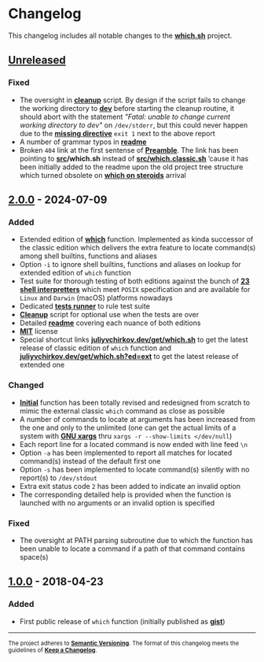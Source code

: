 # Changelog

This changelog includes all notable changes to the **[which.sh](https://github.com/juliyvchirkov/sh.which)** project.

## [Unreleased]

### Fixed

- The oversight in **[cleanup](dev/cleanup.sh)** script. By design if the script fails to change the working directory to **[dev](dev)** before starting the cleanup routine, it should abort with the statement *"Fatal: unable to change current working directory to dev"* on ``/dev/stderr``, but this could never happen due to the **[missing directive](dev/cleanup.sh#L18)** ``exit 1``  next to the above report
- A number of grammar typos in **[readme](readme.md)**
- Broken ``404`` link at the first sentense of **[Preamble](readme.md#preamble)**. The link has been pointing to  **[src](src)/which.sh** instead of **[src/which.classic.sh](src/which.classic.sh)** ʼcause it has been initially added to the readme upon the old project tree structure which turned obsolete on **[which on steroids](readme.md#which-on-steroids)** arrival

## [2.0.0] - 2024-07-09

### Added

- Extended edition of  **[which](readme.md#which-on-steroids)** function. Implemented as kinda successor of the classic edition which delivers the extra feature to locate command(s) among shell builtins, functions and aliases
- Option ``-i`` to ignore shell builtins, functions and aliases on lookup for extended edition of ``which`` function
- Test suite for thorough testing of both editions against the bunch of  **[23 shell interpretters](readme.md#the-coverage)** which meet ``POSIX`` specification and are available for ``Linux`` and ``Darwin`` (macOS) platforms nowadays
- Dedicated **[tests runner](dev/run-tests.sh)** to rule test suite
- **[Cleanup](dev/cleanup.sh)** script for optional use when the tests are over
- Detailed **[readme](readme.md)** covering each nuance of both editions
- **[MIT](license)** license
- Special shortcut links **[juliyvchirkov.dev/get/which.sh](https://juliyvchirkov.dev/get/which.sh)** to get the latest release of classic edition of ``which`` function and **[juliyvchirkov.dev/get/which.sh?ed=ext](https://juliyvchirkov.dev/get/which.sh?ed=ext)** to get the latest release of extended one

### Changed

- **[Initial](https://github.com/juliyvchirkov/sh.which/blob/v1.0.0/which.sh)** function has been totally revised and redesigned from scratch to mimic the external classic ``which`` command as close as possible
- A number of commands to locate at arguments has been increased from the one and only to the unlimited (one can get the actual limits of a system with **[GNU xargs](https://www.gnu.org/software/findutils/manual/html_node/find_html/xargs-options.html)** thru ``xargs -r --show-limits </dev/null``)
- Each report line for a located command is now ended with line feed ``\n``
- Option ``-a`` has been implemented to report all matches for located command(s) instead of the default first one
- Option ``-s`` has been implemented to locate command(s) silently with no report(s) to ``/dev/stdout``
- Extra exit status code ``2`` has been added to indicate an invalid option
- The corresponding detailed help is provided when the function is launched with no arguments or an invalid option is specified 

### Fixed

- The oversight at PATH parsing subroutine due to which the function has been unable to locate a command if a path of that command contains space(s) 

## [1.0.0] - 2018-04-23

### Added

- First public release of  ``which`` function (initially published as **[gist](https://gist.github.com/juliyvchirkov/d2c7ff01846157f58b1fc1f3a3b1e36c)**)

  
[unreleased]: https://github.com/juliyvchirkov/sh.which/compare/v2.0.0...HEAD
[2.0.0]: https://github.com/juliyvchirkov/sh.which/compare/v1.0.0...v2.0.0
[1.0.0]: https://github.com/juliyvchirkov/sh.which/releases/tag/v1.0.0

---
<small>The project adheres to **[Semantic Versioning](https://semver.org/spec/v2.0.0.html)**. The format of this changelog meets the guidelines of **[Keep a Changelog](https://keepachangelog.com/en/)**.</small>
